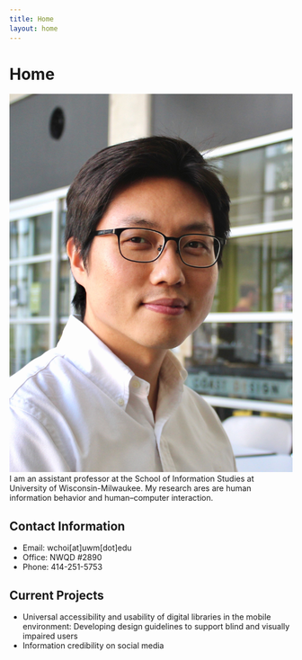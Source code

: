 ```yaml
---
title: Home
layout: home
---
```

# Home
![Wonchan Choi](/assets/images/wonchan_choi_cropped_and_resized.jpg)
I am an assistant professor at the School of Information Studies at University of Wisconsin-Milwaukee. My research ares are human information behavior and human–computer interaction.
## Contact Information
* Email: wchoi[at]uwm[dot]edu
* Office: NWQD #2890
* Phone: 414-251-5753

## Current Projects
* Universal accessibility and usability of digital libraries in the mobile environment: Developing design guidelines to support blind and visually impaired users
* Information credibility on social media
